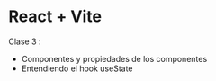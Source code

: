 # React + Vite
Clase 3 :
- Componentes y propiedades de los componentes
- Entendiendo el hook useState
